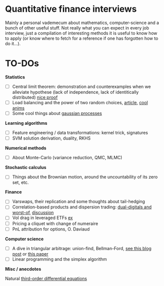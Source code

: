 # Quantitative finance interviews

Mainly a personal vademecum about mathematics, computer-science and a bunch of other useful stuff.
Not really what you can expect in every job interview, just a compilation of interesting methods it is useful to know how to apply (or know where to fetch for a reference if one has forgotten how to do it...).

# TO-DOs

**Statistics**

- [ ] Central limit theorem: demonstration and counterexamples when we alleviate hypothese (lack of independence, lack of identitically distributed) [nice proof](https://perso.eleves.ens-rennes.fr/people/julie.parreaux/agregation.html)
- [ ] Load balancing and the power of two random choices, [article](https://medium.com/the-intuition-project/load-balancing-the-intuition-behind-the-power-of-two-random-choices-6de2e139ac2f), [cool anims](https://samwho.dev/load-balancing/)
- [ ] Some cool things about [gaussian processes](https://stats.stackexchange.com/questions/506535/gaussian-process-conditioning-xy-sim-n-mu-x-sum-xy-sum-yy-1y-mu)

**Learning algorithms**

- [ ] Feature engineering / data transformations: kernel trick, signatures
- [ ] SVM solution derivation, duality, RKHS

**Numerical methods**

- [ ] About Monte-Carlo (variance reduction, QMC, MLMC)

**Stochastic calculus**

- [ ] Things about the Brownian motion, around the uncountability of its zero set, etc.

**Finance**

- [ ] Varswaps, their replication and some thoughts about tail-hedging
- [ ] Correlation-based products and dispersion trading: [dual-digitals and worst-of](https://quantnet.com/threads/dual-digital-and-worst-of-basket-options.20660/), [discussion](https://quant.stackexchange.com/questions/75024/how-to-hedge-a-dual-digital-option)
- [ ] Vol drag in leveraged ETFs [ex](https://www.returnstacked.com/return-stacking-and-volatility-drag/?utm_campaign=Oktopost-Return+Stacked+Content)
- [ ] Pricing a cliquet with change of numeraire
- [ ] PnL attribution for options, O. Daviaud

**Computer science**

- [ ] A dive in triangular arbitrage: union-find, Bellman-Ford, [see this blog post](https://reasonabledeviations.com/2019/03/02/currency-arbitrage-graphs/) or [this paper](https://drive.google.com/file/d/13Y_7tPvfvkNXcA_jkD2RMcNc0VQyRPvF/view)
- [ ] Linear programming and the simplex algorithm

**Misc / anecdotes**

Natural [third-order differential equations](https://www.johndcook.com/blog/2023/01/13/third-order-odes/)
